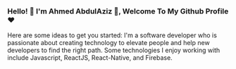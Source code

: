 ### Hello! 👋 I'm Ahmed AbdulAziz 👋, Welcome To My Github Profile ♥



Here are some ideas to get you started:
I'm a software developer who is passionate about creating technology to elevate people and help new developers to find the right path. Some technologies I enjoy working with include Javascript, ReactJS, React-Native, and Firebase.
